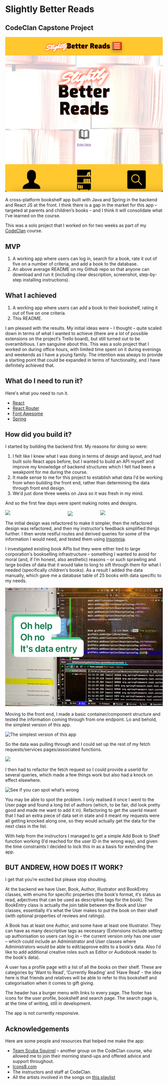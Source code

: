 # Slightly Better Reads 
## CodeClan Capstone Project

![Screenshot of the app's homepage](https://github.com/aagb1884/capstone_project/blob/adding_services/client/public/README_images/home_page.png?raw=true)

A cross-platform bookshelf app built with Java and Spring in the backend and React JS at the front.
I think there is a gap in the market for this app – targeted at parents and children’s books – and I think it will consolidate what I’ve learned on the course.

This was a solo project that I worked on for two weeks as part of my [CodeClan](https://codeclan.com/) course.

## MVP

1. A working app where users can log in, search for a book, rate it out of five on a number of criteria, and add a book to the database.
2. An above average README on my Github repo so that anyone can download and run it (including clear description, screenshot, step-by-step installing instructions).

## What I achieved

1. A working app where users can add a book to their bookshelf, rating it out of five on one criteria.
2. This README.

I am pleased with the results. My initial ideas were – I thought – quite scaled down in terms of what I wanted to achieve (there are a *lot* of possible extensions on the project′s Trello board), but still turned out to be overambitious. I am sanguine about this. This was a solo project that I worked on during office hours, with limited time spent on it during evenings and weekends as I have a young family. The intention was always to provide a starting point that could be expanded in terms of functionality, and I have definitely achieved that. 

## What do I need to run it?

Here′s what you need to run it.

* [React](https://react.dev/)
* [React Router](https://reactrouter.com/en/main)
* [Font Awesome](https://fontawesome.com/v5/docs/web/use-with/react)
* [Spring](https://spring.io/)

## How did you build it?

I started by building the backend first. My reasons for doing so were:

1. I felt like I knew what I was doing in terms of design and layout, and had built solo React apps before, but I wanted to build an API myself and improve my knowledge of backend structures which I felt had been a weakpoint for me during the course.
2. It made sense to me for this project to establish what data I′d be working from when building the front end, rather than determining the data through front end design.
3. We′d just done three weeks on Java so it was fresh in my mind.

And so the first few days were spent making notes and designs. 

<img align="center" src="https://github.com/aagb1884/capstone_project/assets/113289014/e6687004-b1d4-49b5-90bf-70b8850f7ebf" width="200">

<img align="left" src="https://github.com/aagb1884/capstone_project/assets/113289014/b8d68fa2-7e76-48e6-a91f-4630b6de4ee4" width="200">

<img align="right" src="https://github.com/aagb1884/capstone_project/assets/113289014/4aacc598-8087-4b97-a02b-19d2d0fd3776" width="200">

The initial design was refactored to make it simpler, then the refactored design was refactored, and then my instructor′s feedback simplified things further. I then wrote restful routes and derived queries for some of the information I would need, and tested them using [Insomnia](https://insomnia.rest/).

I investigated existing book APIs but they were either tied to large corporation′s bookselling infrastructure – something I wanted to avoid for moral (and, if I′m honest, also aesthetic) reasons – or such sprawling and large bodies of data that it would take to long to sift through them for what I needed (specifically children′s books). As a result I added the data manually, which gave me a database table of 25 books with data specific to my needs.

![Data Entry](https://github.com/aagb1884/capstone_project/blob/adding_services/client/public/README_images/data_entry.jpeg?raw=true)


Moving to the front end, I made a basic container/component structure and tested the information coming through from one endpoint. Lo and behold, the simplest version of this app.

![The simplest version of this app](https://github.com/aagb1884/capstone_project/blob/adding_services/client/public/README_images/basic_version.png?raw=true)

So the data was pulling through and I could set up the rest of my fetch requests/services pages/associated functions.

<img justify="center" src="https://github.com/aagb1884/capstone_project/assets/113289014/387bf08a-94e7-4bb0-b151-1992446795ca" >

I then had to refactor the fetch request so I could provide a userId for several queries, which made a few things work but also had a knock on effect elsewhere.

![See if you can spot what′s wrong](https://github.com/aagb1884/capstone_project/blob/adding_services/client/public/README_images/this_is_fine.png?raw=true)

You may be able to spot the problem. I only realised it once I went to the User page and found a long list of authors (which, to be fair, did look pretty good and made me want to add it in). Refactoring to get the userId meant that I had an extra piece of data set in state and it meant my requests were all getting knocked along one, so they would actually get the data for the next class in the list.

With help from the instructors I managed to get a simple Add Book to Shelf function working (I′d reached for the user ID in the wrong way), and given the time constraints I decided to lock this in as a basis for extending the app.

## BUT ANDREW, HOW DOES IT WORK?

I get that you′re excited but please stop shouting. 

At the backend we have User, Book, Author, Illustrator and BookEntry classes, with enums for specific properties (the book′s format, it′s status as read, adjectives that can be used as descriptive tags for the book). The BookEntry class is actually the join table between the Book and User classes, essentially it′s what the User makes to put the book on their shelf (with optional properties of reviews and ratings).

A Book has at least one Author, and some have at least one Illustrator.  They can have as many descriptive tags as necessary (Extensions include setting up authorisation so users can log in – the current version only has one user – which could include an Administrator and User classes where Administrators would be able to edit/approve edits to a book′s data. Also I′d like to add additional creative roles such as Editor or Audiobook reader to the book′s data). 

A user has a profile page with a list of all the books on their shelf. These are categories by ′Want to Read′, ′Currently Reading′ and ′Have Read′ - the idea here is that friends and relatives will be able to refer to this bookshelf and categorisation when it comes to gift giving.

The header has a burger menu with links to every page. The footer has icons for the user profile, bookshelf and search page. The search page is, at the time of writing, still in development.

The app is not currently responsive.

## Acknowledgements

Here are some people and resources that helped me make the app:

* [Team Scuba Squirrel](https://github.com/GPSPic/Scuba_Squirrel) – another group on the CodeClan course, who allowed me to join their morning stand-ups and offered advice and support throughout.
* [Icons8.com](https://icons8.com/icons)
* The instructors and staff at CodeClan.
* All the artists involved in the songs on [this playlist](https://music.apple.com/gb/playlist/june-2023/pl.u-GgA5e66sd2rL2q)
